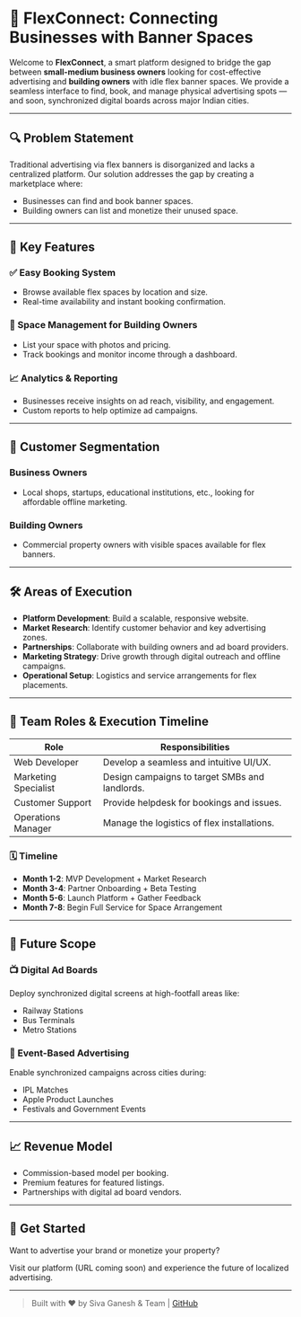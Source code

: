 # 📢 FlexConnect: Connecting Businesses with Banner Spaces

Welcome to **FlexConnect**, a smart platform designed to bridge the gap between **small-medium business owners** looking for cost-effective advertising and **building owners** with idle flex banner spaces. We provide a seamless interface to find, book, and manage physical advertising spots — and soon, synchronized digital boards across major Indian cities.

---

## 🔍 Problem Statement

Traditional advertising via flex banners is disorganized and lacks a centralized platform. Our solution addresses the gap by creating a marketplace where:
- Businesses can find and book banner spaces.
- Building owners can list and monetize their unused space.

---

## 🧩 Key Features

### ✅ Easy Booking System
- Browse available flex spaces by location and size.
- Real-time availability and instant booking confirmation.

### 🏢 Space Management for Building Owners
- List your space with photos and pricing.
- Track bookings and monitor income through a dashboard.

### 📈 Analytics & Reporting
- Businesses receive insights on ad reach, visibility, and engagement.
- Custom reports to help optimize ad campaigns.

---

## 👥 Customer Segmentation

### Business Owners
- Local shops, startups, educational institutions, etc., looking for affordable offline marketing.

### Building Owners
- Commercial property owners with visible spaces available for flex banners.

---

## 🛠️ Areas of Execution

- **Platform Development**: Build a scalable, responsive website.
- **Market Research**: Identify customer behavior and key advertising zones.
- **Partnerships**: Collaborate with building owners and ad board providers.
- **Marketing Strategy**: Drive growth through digital outreach and offline campaigns.
- **Operational Setup**: Logistics and service arrangements for flex placements.

---

## 🧠 Team Roles & Execution Timeline

| Role               | Responsibilities                         |
|--------------------|-------------------------------------------|
| Web Developer      | Develop a seamless and intuitive UI/UX.  |
| Marketing Specialist | Design campaigns to target SMBs and landlords. |
| Customer Support   | Provide helpdesk for bookings and issues. |
| Operations Manager | Manage the logistics of flex installations. |

### 🗓️ Timeline

- **Month 1-2**: MVP Development + Market Research  
- **Month 3-4**: Partner Onboarding + Beta Testing  
- **Month 5-6**: Launch Platform + Gather Feedback  
- **Month 7-8**: Begin Full Service for Space Arrangement  

---

## 🔮 Future Scope

### 📺 Digital Ad Boards
Deploy synchronized digital screens at high-footfall areas like:
- Railway Stations
- Bus Terminals
- Metro Stations

### 🎯 Event-Based Advertising
Enable synchronized campaigns across cities during:
- IPL Matches  
- Apple Product Launches  
- Festivals and Government Events  

---

## 📈 Revenue Model

- Commission-based model per booking.
- Premium features for featured listings.
- Partnerships with digital ad board vendors.

---

## 🚀 Get Started

Want to advertise your brand or monetize your property?

Visit our platform (URL coming soon) and experience the future of localized advertising.

---

> Built with ❤️ by Siva Ganesh & Team | [GitHub](https://github.com/yourusername)

